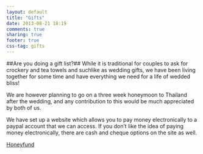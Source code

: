 ```yaml
---
layout: default
title: "Gifts"
date: 2013-08-21 18:19
comments: true
sharing: true
footer: true
css-tag: gifts
---
```

##Are you doing a gift list?##
While it is traditional for couples to ask for crockery and tea towels and suchlike as wedding gifts, we have been living together for some time and have everything we need for a life of wedded bliss!

We are however planning to go on a three week honeymoon to Thailand after the wedding, and any contribution to this would be much appreciated by both of us. 

We have set up a website which allows you to pay money electronically to a paypal account that we can access. If you don’t like the idea of paying money electronically, there are cash and cheque options on the site as well. 

<span class="center"><a class="btn btn-default rsvp-btn" href="http://www.honeyfund.co.uk/wedding/danielandlouise">Honeyfund</a></span>